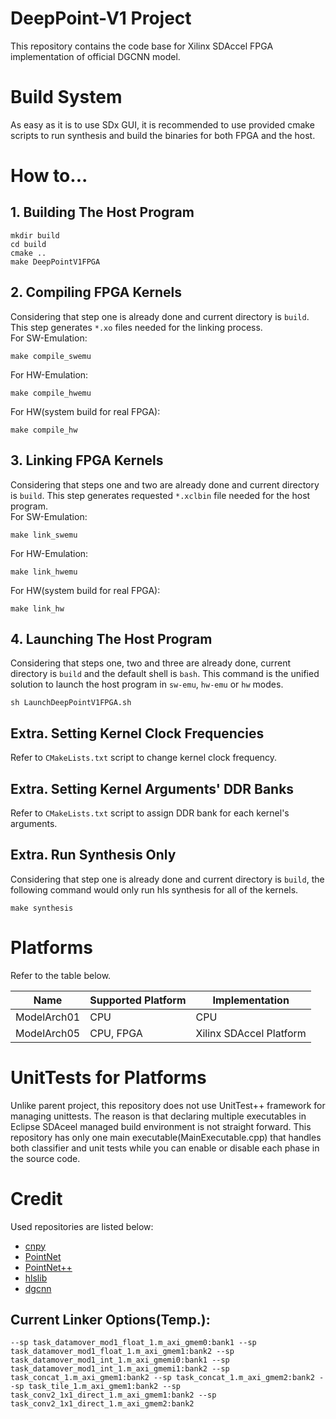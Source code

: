 # DeepPoint-V1 Project
This repository contains the code base for Xilinx SDAccel FPGA implementation of official DGCNN model.

# Build System
As easy as it is to use SDx GUI, it is recommended to use provided cmake scripts to run synthesis and build the binaries for both FPGA and the host.

# How to...
## 1. Building The Host Program
```
mkdir build
cd build
cmake ..
make DeepPointV1FPGA
```

## 2. Compiling FPGA Kernels
Considering that step one is already done and current directory is `build`. This step generates `*.xo` files needed for the linking process.  
For SW-Emulation:
```
make compile_swemu
```
For HW-Emulation:
```
make compile_hwemu
```
For HW(system build for real FPGA):
```
make compile_hw
```

## 3. Linking FPGA Kernels
Considering that steps one and two are already done and current directory is `build`. This step generates requested `*.xclbin` file needed for the host program.  
For SW-Emulation:
```
make link_swemu
```
For HW-Emulation:
```
make link_hwemu
```
For HW(system build for real FPGA):
```
make link_hw
```

## 4. Launching The Host Program
Considering that steps one, two and three are already done, current directory is `build` and the default shell is `bash`. This command is the unified solution to launch the host program in `sw-emu`, `hw-emu` or `hw` modes.
```
sh LaunchDeepPointV1FPGA.sh
```

## Extra. Setting Kernel Clock Frequencies 
Refer to `CMakeLists.txt` script to change kernel clock frequency.

## Extra. Setting Kernel Arguments' DDR Banks 
Refer to `CMakeLists.txt` script to assign DDR bank for each kernel's arguments.

## Extra. Run Synthesis Only
Considering that step one is already done and current directory is `build`, the following command would only run hls synthesis for all of the kernels.
```
make synthesis
```

# Platforms
Refer to the table below.

Name | Supported Platform | Implementation
---  | ---                | ---
ModelArch01 | CPU                   | CPU 
ModelArch05 | CPU, FPGA             | Xilinx SDAccel Platform 

# UnitTests for Platforms
Unlike parent project, this repository does not use UnitTest++ framework for managing unittests.
The reason is that declaring multiple executables in Eclipse SDAceel managed build environment is not straight forward. This repository has only one main executable(MainExecutable.cpp) that handles both classifier and unit tests while you can enable or disable each phase in the source code.

# Credit
Used repositories are listed below:
* [cnpy](https://github.com/rogersce/cnpy)
* [PointNet](https://github.com/charlesq34/pointnet)
* [PointNet++](https://github.com/charlesq34/pointnet2)
* [hlslib](https://github.com/definelicht/hlslib)
* [dgcnn](https://github.com/WangYueFt/dgcnn)

 
## Current Linker Options(Temp.):
```--sp task_datamover_mod1_float_1.m_axi_gmem0:bank1 --sp task_datamover_mod1_float_1.m_axi_gmem1:bank2 --sp task_datamover_mod1_int_1.m_axi_gmemi0:bank1 --sp task_datamover_mod1_int_1.m_axi_gmemi1:bank2 --sp task_concat_1.m_axi_gmem1:bank2 --sp task_concat_1.m_axi_gmem2:bank2 --sp task_tile_1.m_axi_gmem1:bank2 --sp task_conv2_1x1_direct_1.m_axi_gmem1:bank2 --sp task_conv2_1x1_direct_1.m_axi_gmem2:bank2```

